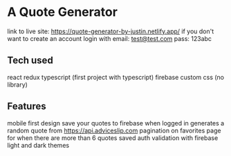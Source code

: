 # A Quote Generator

link to live site: https://quote-generator-by-justin.netlify.app/
if you don't want to create an account login with
email: test@test.com 
pass: 123abc

## Tech used

react
redux
typescript (first project with typescript)
firebase
custom css (no library)

## Features

mobile first design
save your quotes to firebase when logged in
generates a random quote from https://api.adviceslip.com
pagination on favorites page for when there are more than 6 quotes saved
auth validation with firebase
light and dark themes
